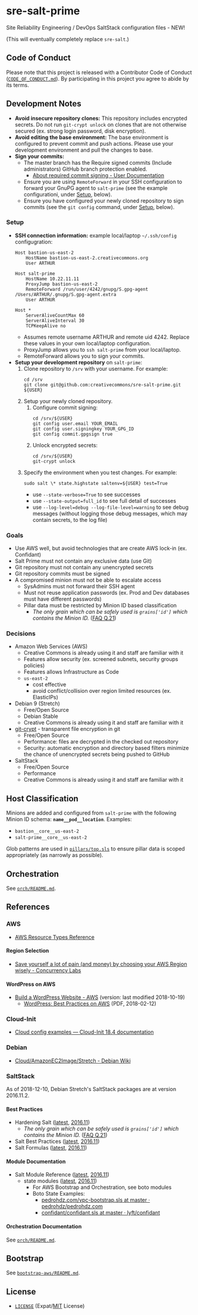 # sre-salt-prime

Site Reliability Engineering / DevOps SaltStack configuration files - NEW!

(This will eventually completely replace `sre-salt`.)


## Code of Conduct

Please note that this project is released with a Contributor Code of Conduct
([`CODE_OF_CONDUCT.md`](CODE_OF_CONDUCT.md)). By participating in this
project you agree to abide by its terms.


## Development Notes

- **Avoid insecure repository clones:** This repository includes encrypted
  secrets. Do not run `git-crypt unlock` on clones that are not otherwise
  secured (ex. strong login password, disk encryption).
- **Avoid editing the base environment:** The base environment is configured to
  prevent commit and push actions. Please use your development environment and
  pull the changes to base.
- **Sign your commits:**
  - The master branch has the Require signed commits (Include administrators)
    GitHub branch protection enabled.
    - [About required commit signing - User Documentation][signing]
  - Ensure you are using `RemoteForward` in your SSH configuration to forward
    your GnuPG agent to `salt-prime` (see the example configurationi, under
    [Setup](#Setup), below).
  - Ensure you have configured your newly cloned repository to sign commits
    (see the `git config` command, under [Setup](#Setup), below).


[signing]:https://help.github.com/articles/about-required-commit-signing/


### Setup

- **SSH connection information:** example local/laptop `~/.ssh/config`
  configugration:
    ```
    Host bastion-us-east-2
        HostName bastion-us-east-2.creativecommons.org
        User ARTHUR

    Host salt-prime
        HostName 10.22.11.11
        ProxyJump bastion-us-east-2
        RemoteForward /run/user/4242/gnupg/S.gpg-agent /Users/ARTHUR/.gnupg/S.gpg-agent.extra
        User ARTHUR

    Host *
        ServerAliveCountMax 60
        ServerAliveInterval 30
        TCPKeepAlive no
    ```
    - Assumes remote username ARTHUR and remote uid 4242. Replace these values
      in your own local/laptop configuration.
    - ProxyJump allows you to `ssh salt-prime` from your local/laptop.
    - RemoteForward allows you to sign your commits.
- **Setup your development repository** on `salt-prime`:
  1. Clone repository to `/srv` with your username. For example:
        ```shell
        cd /srv
        git clone git@github.com:creativecommons/sre-salt-prime.git ${USER}
        ```
  2. Setup your newly cloned repository.
     1. Configure commit signing:
        ```shell
        cd /srv/${USER}
        git config user.email YOUR_EMAIL
        git config user.signingkey YOUR_GPG_ID
        git config commit.gpgsign true
        ```
     1. Unlock encrypted secrets:
        ```shell
        cd /srv/${USER}
        git-crypt unlock
        ```
  3. Specify the environment when you test changes. For example:
        ```shell
        sudo salt \* state.highstate saltenv=${USER} test=True
        ```
     - use `--state-verbose=True` to see successes
     - use `--state-output=full_id` to see full detail of successes
     - use `--log-level=debug --log-file-level=warning` to see debug messages
       (without logging those debug messages, which may contain secrets, to the
       log file)


### Goals

- Use AWS well, but avoid technologies that are create AWS lock-in (ex.
  Confidant)
- Salt Prime must not contain any exclusive data (use Git)
- Git repository must not contain any unencrypted secrets
- Git repository commits must be signed
- A compromised minion must not be able to escalate access
  - SysAdmins must not forward their SSH agent
  - Must not reuse application passwords (ex. Prod and Dev databases must have
    different passwords)
  - Pillar data must be restricted by Minion ID based classification
    - *The only grain which can be safely used is `grains['id']` which contains
      the Minion ID.* ([FAQ Q.21][FAQ21])


[FAQ21]: https://docs.saltstack.com/en/latest/faq.html#is-targeting-using-grain-data-secure


### Decisions

- Amazon Web Services (AWS)
  - Creative Commons is already using it and staff are familiar with it
  - Features allow security (ex. screened subnets, security groups policies)
  - Features allows Infrastructure as Code
  - `us-east-2`
    - cost effective
    - avoid conflict/collision over region limited resources (ex. ElasticIPs)
- Debian 9 (Stretch)
  - Free/Open Source
  - Debian Stable
  - Creative Commons is already using it and staff are familiar with it
- [git-crypt][gitcrypt] - transparent file encryption in git
  - Free/Open Source
  - Performance: files are decrypted in the checked out repository
  - Security: automatic encryption and directory based filters minimize the
    chance of unencrypted secrets being pushed to GitHub
- SaltStack
  - Free/Open Source
  - Performance
  - Creative Commons is already using it and staff are familiar with it


[gitcrypt]: https://www.agwa.name/projects/git-crypt/



## Host Classification

Minions are added and configured from `salt-prime` with the following Minion ID
schema: **`name__pod__location`**. Examples:
- `bastion__core__us-east-2`
- `salt-prime__core__us-east-2`

Glob patterns are used in [`pillars/top.sls`](pillars/top.sls) to ensure pillar
data is scoped appropriately (as narrowly as possible).



## Orchestration

See [`orch/README.md`](orch/README.md).


## References


### AWS

- [AWS Resource Types Reference](http://docs.aws.amazon.com/AWSCloudFormation/latest/UserGuide/aws-template-resource-type-ref.html)


#### Region Selection

- [Save yourself a lot of pain (and money) by choosing your AWS Region wisely - Concurrency Labs](https://www.concurrencylabs.com/blog/choose-your-aws-region-wisely/)


#### WordPress on AWS

- [Build a WordPress Website - AWS](https://aws.amazon.com/getting-started/projects/build-wordpress-website/) (version: last modified 2018-10-19)
  - [WordPress: Best Practices on AWS](https://d0.awsstatic.com/whitepapers/wordpress-best-practices-on-aws.pdf) (PDF, 2018-02-12)


### Cloud-Init

- [Cloud config examples — Cloud-Init 18.4 documentation](https://cloudinit.readthedocs.io/en/latest/topics/examples.html)


### Debian

- [Cloud/AmazonEC2Image/Stretch - Debian Wiki](https://wiki.debian.org/Cloud/AmazonEC2Image/Stretch)


### SaltStack

As of 2018-12-10, Debian Stretch's SaltStack packages are at version 2016.11.2.


####  Best Practices

- Hardening Salt ([latest][hardenlatest], [2016.11][harden2016])
  - *The only grain which can be safely used is `grains['id']` which contains
    the Minion ID.* ([FAQ Q.21][FAQ21])
- Salt Best Practices ([latest][bestlatest], [2016.11][best2016])
- Salt Formulas ([latest][formulaslatest], [2016.11][formulas2016])


[hardenlatest]: https://docs.saltstack.com/en/latest/topics/hardening.html
[harden2016]: https://docs.saltstack.com/en/2016.11/topics/hardening.html
[bestlatest]: https://docs.saltstack.com/en/latest/topics/best_practices.html
[best2016]: https://docs.saltstack.com/en/2016.11/topics/best_practices.html
[formulaslatest]: https://docs.saltstack.com/en/latest/topics/development/conventions/formulas.html
[formulas2016]: https://docs.saltstack.com/en/2016.11/topics/development/conventions/formulas.html


#### Module Documentation

- Salt Module Reference ([latest][modulelatest], [2016.11][module2016])
  - state modules ([latest][statelatest], [2016.11][state2016])
    - For AWS Bootstrap and Orchestration, see boto modules
    - Boto State Examples:
      - [pedrohdz.com/vpc-bootstrap.sls at master · pedrohdz/pedrohdz.com](https://github.com/pedrohdz/pedrohdz.com/blob/master/content/posts/DevOps/2016-10-14_managing-aws-vpc-saltstack/vpc-bootstrap.sls)
      - [confidant/confidant.sls at master · lyft/confidant](https://github.com/lyft/confidant/blob/master/salt/orchestration/confidant.sls)


[modulelatest]: https://docs.saltstack.com/en/latest/ref/index.html
[module2016]: https://docs.saltstack.com/en/2016.11/ref/index.html
[statelatest]: https://docs.saltstack.com/en/latest/ref/states/all/index.html
[state2016]: https://docs.saltstack.com/en/2016.11/ref/states/all/index.html


#### Orchestration Documentation

See [`orch/README.md`](orch/README.md).


## Bootstrap

See [`bootstrap-aws/README.md`](bootstrap-aws/README.md).


## License

- [`LICENSE`](LICENSE) (Expat/[MIT][mit] License)


[mit]: http://www.opensource.org/licenses/MIT "The MIT License | Open Source Initiative"
